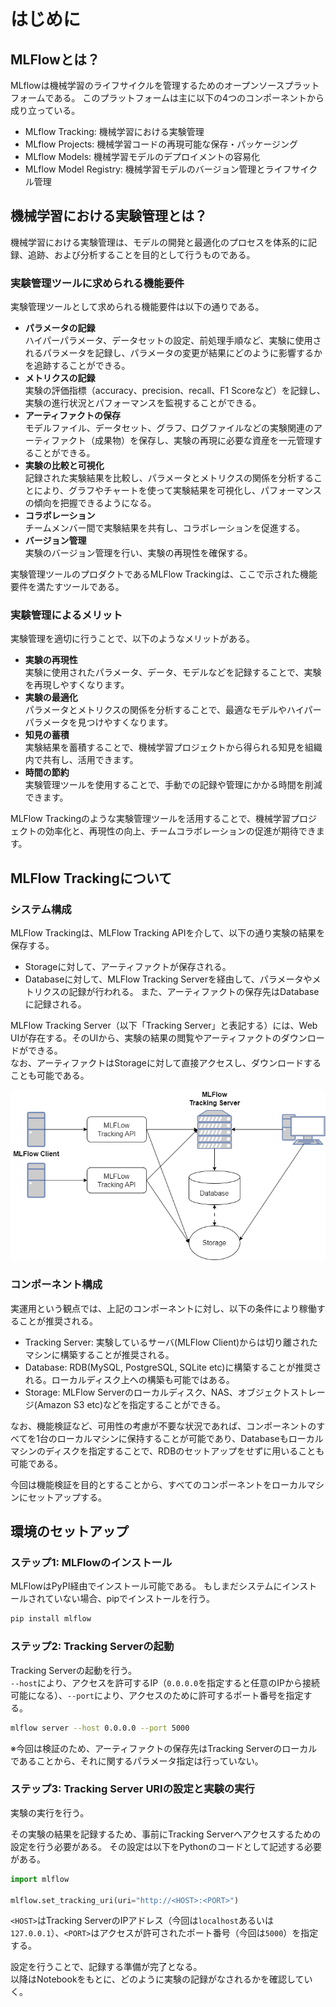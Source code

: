 # はじめに

## MLFlowとは？

MLflowは機械学習のライフサイクルを管理するためのオープンソースプラットフォームである。
このプラットフォームは主に以下の4つのコンポーネントから成り立っている。

* MLflow Tracking: 機械学習における実験管理
* MLflow Projects: 機械学習コードの再現可能な保存・パッケージング
* MLflow Models: 機械学習モデルのデプロイメントの容易化
* MLflow Model Registry: 機械学習モデルのバージョン管理とライフサイクル管理

## 機械学習における実験管理とは？

機械学習における実験管理は、モデルの開発と最適化のプロセスを体系的に記録、追跡、および分析することを目的として行うものである。

### 実験管理ツールに求められる機能要件

実験管理ツールとして求められる機能要件は以下の通りである。

* **パラメータの記録**  
  ハイパーパラメータ、データセットの設定、前処理手順など、実験に使用されるパラメータを記録し、パラメータの変更が結果にどのように影響するかを追跡することができる。
* **メトリクスの記録**  
  実験の評価指標（accuracy、precision、recall、F1 Scoreなど）を記録し、実験の進行状況とパフォーマンスを監視することができる。
* **アーティファクトの保存**  
  モデルファイル、データセット、グラフ、ログファイルなどの実験関連のアーティファクト（成果物）を保存し、実験の再現に必要な資産を一元管理することができる。
* **実験の比較と可視化**  
  記録された実験結果を比較し、パラメータとメトリクスの関係を分析することにより、グラフやチャートを使って実験結果を可視化し、パフォーマンスの傾向を把握できるようになる。
* **コラボレーション**  
  チームメンバー間で実験結果を共有し、コラボレーションを促進する。
* **バージョン管理**  
  実験のバージョン管理を行い、実験の再現性を確保する。

実験管理ツールのプロダクトであるMLFlow Trackingは、ここで示された機能要件を満たすツールである。


### 実験管理によるメリット

実験管理を適切に行うことで、以下のようなメリットがある。

* **実験の再現性**  
  実験に使用されたパラメータ、データ、モデルなどを記録することで、実験を再現しやすくなります。
* **実験の最適化**  
  パラメータとメトリクスの関係を分析することで、最適なモデルやハイパーパラメータを見つけやすくなります。
* **知見の蓄積**  
  実験結果を蓄積することで、機械学習プロジェクトから得られる知見を組織内で共有し、活用できます。
* **時間の節約**  
  実験管理ツールを使用することで、手動での記録や管理にかかる時間を削減できます。

MLFlow Trackingのような実験管理ツールを活用することで、機械学習プロジェクトの効率化と、再現性の向上、チームコラボレーションの促進が期待できます。


## MLFlow Trackingについて

### システム構成

MLFlow Trackingは、MLFlow Tracking APIを介して、以下の通り実験の結果を保存する。

* Storageに対して、アーティファクトが保存される。
* Databaseに対して、MLFlow Tracking Serverを経由して、パラメータやメトリクスの記録が行われる。
  また、アーティファクトの保存先はDatabaseに記録される。

MLFlow Tracking Server（以下「Tracking Server」と表記する）には、Web UIが存在する。そのUIから、実験の結果の閲覧やアーティファクトのダウンロードができる。  
なお、アーティファクトはStorageに対して直接アクセスし、ダウンロードすることも可能である。

![](MLFlow_diagram.png)


### コンポーネント構成

実運用という観点では、上記のコンポーネントに対し、以下の条件により稼働することが推奨される。

* Tracking Server: 実験しているサーバ(MLFlow Client)からは切り離されたマシンに構築することが推奨される。
* Database: RDB(MySQL, PostgreSQL, SQLite etc)に構築することが推奨される。ローカルディスク上への構築も可能ではある。
* Storage: MLFlow Serverのローカルディスク、NAS、オブジェクトストレージ(Amazon S3 etc)などを指定することができる。

なお、機能検証など、可用性の考慮が不要な状況であれば、コンポーネントのすべてを1台のローカルマシンに保持することが可能であり、Databaseもローカルマシンのディスクを指定することで、RDBのセットアップをせずに用いることも可能である。

今回は機能検証を目的とすることから、すべてのコンポーネントをローカルマシンにセットアップする。


## 環境のセットアップ

### ステップ1: MLFlowのインストール

MLFlowはPyPI経由でインストール可能である。
もしまだシステムにインストールされていない場合、pipでインストールを行う。

```Bash
pip install mlflow
```

### ステップ2: Tracking Serverの起動

Tracking Serverの起動を行う。  
`--host`により、アクセスを許可するIP（`0.0.0.0`を指定すると任意のIPから接続可能になる）、`--port`により、アクセスのために許可するポート番号を指定する。  

```Bash
mlflow server --host 0.0.0.0 --port 5000
```

※今回は検証のため、アーティファクトの保存先はTracking Serverのローカルであることから、それに関するパラメータ指定は行っていない。



### ステップ3: Tracking Server URIの設定と実験の実行

実験の実行を行う。

その実験の結果を記録するため、事前にTracking Serverへアクセスするための設定を行う必要がある。
その設定は以下をPythonのコードとして記述する必要がある。

```Python
import mlflow

mlflow.set_tracking_uri(uri="http://<HOST>:<PORT>")
```

`<HOST>`はTracking ServerのIPアドレス（今回は`localhost`あるいは`127.0.0.1`）、`<PORT>`はアクセスが許可されたポート番号（今回は`5000`）を指定する。

設定を行うことで、記録する準備が完了となる。  
以降はNotebookをもとに、どのように実験の記録がなされるかを確認していく。

